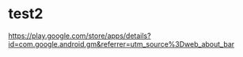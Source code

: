 # test2
https://play.google.com/store/apps/details?id=com.google.android.gm&referrer=utm_source%3Dweb_about_bar
